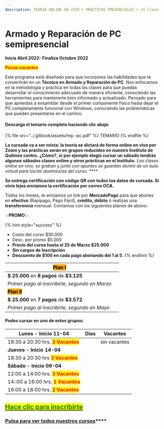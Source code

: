 ```yaml
---
description: TEORÍA ONLINE EN VIVO + PRÁCTICAS PRESENCIALES + 24 clases de 2 horas.
---
```


# Armado y Reparación de PC semipresencial

**Inicia Abril 2022- Finaliza Octubre 2022**&#x20;

<mark style="color:red;">**Pocas vacantes**</mark>

Este programa está diseñado para que incorpores las habilidades que te convertirán en un **Técnico en Armado y Reparación de PC**. Nos enfocamos en la metodología y práctica en todas las clases para que puedas desarrollar el conocimiento adecuado de manera eficiente, conociendo las herramientas para mantenerte bien informado y actualizado. Pensado para que aprendas a ensamblar desde el primer componente físico hasta dejar el PC completamente funcional con Windows, conociendo las problemáticas que pueden presentarse en el camino.

#### Descarga el temario completo haciendo clic abajo

{% file src="../.gitbook/assets/rep.-pc.pdf" %}
TEMARIO
{% endfile %}

**La cursada va a ser mixta: la teoría se dictará de forma online en vivo por Zoom y las prácticas serán en grupos reducidos  en nuestro Instituto de Quilmes centro.** **¿Cómo?, si** **por ejemplo elegís cursar un sábado tendrás algunos sábados clases online y otros prácticas en el Instituto.** _Las clases online en vivo, se graban y  junto con apuntes se guardan dentro de un aula virtual para los/as alumnos/as del curso._ ****&#x20;

**Se entrega certificación con código QR con todos tus datos de cursada. Si vivís lejos enviamos la certificación por correo OCA.**

Todos los meses, te enviamos un link por **MercadoPago** para que abones en **efectivo** (Rapipago, Pago Fácil), **crédito, débito** ó realizas una **transferencia** mensual. Contamos con los siguientes planes de abono:

💥**PROMO**💥&#x20;

{% hint style="success" %}
* Costo del curso $30.000
* Desc. por promo $5.000
* **Precio del curso hasta el 25 de Marzo $25.000**
* **Sin cargos de Inscripción**
* **Descuento de $100 en cada pago abonando del 1 al 5.**&#x20;
{% endhint %}

| <mark style="background-color:orange;">**Plan I**</mark>  |   |
| --------------------------------------------------------- | - |
| **$ 25.000** en **8 pagos** de **$3.125**                 |   |
| _Primer pago al inscribirte, segundo en Marzo_            |   |
| <mark style="background-color:orange;">**Plan II**</mark> |   |
| **$ 25.000** en **7 pagos** de **$3.572**                 |   |
| _Primer pago al inscribirte, segundo en Mayo_             |   |

#### Podes cursar en uno de estos grupos:

| **Lunes - Inicio 11-04**                                           | Días | Vacantes     |
| ------------------------------------------------------------------ | ---- | ------------ |
| 18:30 a 20:30 hrs. <mark style="color:red;">**3 Vacantes**</mark>  |      | sin vacantes |
| **Jueves - Inicio 14-04**                                          |      |              |
| 18:30 a 20:30 hrs <mark style="color:red;">**3 Vacantes**</mark>   |      |              |
| **Sábado - Inicio 09-04**                                          |      |              |
| 12:00 a 14:00 hrs. <mark style="color:red;">**3 Vacantes**</mark>  |      |              |
| 14::00 a 16:00 hrs. <mark style="color:red;">**1 Vacantes**</mark> |      |              |
| 16:00 a 18:00 hrs. <mark style="color:red;">**2 Vacantes**</mark>  |      |              |

## <mark style="color:green;"></mark>[<mark style="color:green;">Hace clic para inscribirte</mark>](https://wa.me/+5491164622877?text=Hola,%20le%C3%AD%20toda%20la%20info%20del%20curso%20de%20Armado%20y%20Reparaci%C3%B3n%20de%20PC%20Presencial%20y%20quiero%20inscribirme)<mark style="color:green;"></mark>

### [**Pulsa para ver todos nuestros cursos**](../)****

